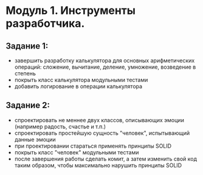 # Модуль 1. Инструменты разработчика.

## Задание 1:
- завершить разработку калькулятора для основных арифметических операций: сложение, вычитание, деление, умножение, возведение в степень
- покрыть класс калькулятора модульными тестами
- добавить логирование в операции калькулятора

## Задание 2:
- спроектировать не меннее двух классов, описывающих эмоции (например радость, счастье и т.п.)
- спроектировать простейшую сущность "человек", испытывающий данные эмоции
- при проектировании стараться применять принципы SOLID
- покрыть класс "человек" модульными тестами
- после завершения работы сделать комит, а затем изменить свой код таким образом, чтобы максимально нарушить принципы SOLID
